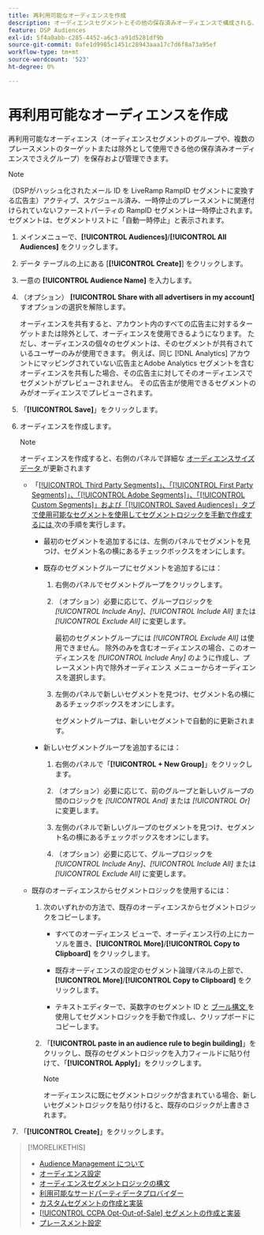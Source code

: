 ```yaml
---
title: 再利用可能なオーディエンスを作成
description: オーディエンスセグメントとその他の保存済みオーディエンスで構成される、再利用可能なオーディエンスを作成する方法について説明します。
feature: DSP Audiences
exl-id: 5f4a0abb-c285-4452-a6c3-a91d5281df9b
source-git-commit: 0afe1d9985c1451c28943aaa17c7d6f8a73a95ef
workflow-type: tm+mt
source-wordcount: '523'
ht-degree: 0%

---
```


# 再利用可能なオーディエンスを作成

<!-- "Saved audience" is used in UI (where?), but "saved" is a state, not a type. "Reusable audience" sounds better in a description. "Audience template" isn't right, either, since it implies you can edit it on the fly to create a new, different audience. Some other term? -->

再利用可能なオーディエンス（オーディエンスセグメントのグループや、複数のプレースメントのターゲットまたは除外として使用できる他の保存済みオーディエンスでさえグループ）を保存および管理できます。

>[!NOTE]
>
>（DSPがハッシュ化されたメール ID を LiveRamp RampID セグメントに変換する広告主）アクティブ、スケジュール済み、一時停止のプレースメントに関連付けられていないファーストパーティの RampID セグメントは一時停止されます。 セグメントは、セグメントリストに「自動一時停止」と表示されます。

1. メインメニューで、**[!UICONTROL Audiences]**/**[!UICONTROL All Audiences]** をクリックします。

1. データ テーブルの上にある [**[!UICONTROL Create]**] をクリックします。

1. 一意の **[!UICONTROL Audience Name]** を入力します。

1. （オプション） **[!UICONTROL Share with all advertisers in my account]** すオプションの選択を解除します。

   オーディエンスを共有すると、アカウント内のすべての広告主に対するターゲットまたは除外として、オーディエンスを使用できるようになります。 ただし、オーディエンスの個々のセグメントは、そのセグメントが共有されているユーザーのみが使用できます。 例えば、同じ [!DNL Analytics] アカウントにマッピングされていない広告主とAdobe Analytics セグメントを含むオーディエンスを共有した場合、その広告主に対してそのオーディエンスでセグメントがプレビューされません。 その広告主が使用できるセグメントのみがオーディエンスでプレビューされます。

1. 「**[!UICONTROL Save]**」をクリックします。

1. オーディエンスを作成します。

   >[!NOTE]
   >
   >オーディエンスを作成すると、右側のパネルで詳細な [ オーディエンスサイズデータ ](audience-about.md) が更新されます

   * 「[[!UICONTROL Third Party Segments]」、「[!UICONTROL First Party Segments]」、「[!UICONTROL Adobe Segments]」、「[!UICONTROL Custom Segments]」および「[!UICONTROL Saved Audiences]」タブで使用可能なセグメントを使用してセグメントロジックを手動で作成するには ](audience-settings.md) 次の手順を実行します。

      * 最初のセグメントを追加するには、左側のパネルでセグメントを見つけ、セグメント名の横にあるチェックボックスをオンにします。

      * 既存のセグメントグループにセグメントを追加するには：

         1. 右側のパネルでセグメントグループをクリックします。

         1. （オプション）必要に応じて、グループロジックを *[!UICONTROL Include Any]*、*[!UICONTROL Include All]* または *[!UICONTROL Exclude All]* に変更します。

            最初のセグメントグループには *[!UICONTROL Exclude All]* は使用できません。 除外のみを含むオーディエンスの場合、このオーディエンスを *[!UICONTROL Include Any]* のように作成し、プレースメント内で除外オーディエンス メニューからオーディエンスを選択します。

         1. 左側のパネルで新しいセグメントを見つけ、セグメント名の横にあるチェックボックスをオンにします。

            セグメントグループは、新しいセグメントで自動的に更新されます。

      * 新しいセグメントグループを追加するには：

         1. 右側のパネルで「**[!UICONTROL + New Group]**」をクリックします。

         1. （オプション）必要に応じて、前のグループと新しいグループの間のロジックを *[!UICONTROL And]* または *[!UICONTROL Or]* に変更します。

         1. 左側のパネルで新しいグループのセグメントを見つけ、セグメント名の横にあるチェックボックスをオンにします。

         1. （オプション）必要に応じて、グループロジックを *[!UICONTROL Include Any]*、*[!UICONTROL Include All]* または *[!UICONTROL Exclude All]* に変更します。

   * 既存のオーディエンスからセグメントロジックを使用するには：

      1. 次のいずれかの方法で、既存のオーディエンスからセグメントロジックをコピーします。

         * すべてのオーディエンス ビューで、オーディエンス行の上にカーソルを置き、**[!UICONTROL More]**/**[!UICONTROL Copy to Clipboard]** をクリックします。

         * 既存オーディエンスの設定のセグメント論理パネルの上部で、**[!UICONTROL More]**/**[!UICONTROL Copy to Clipboard]** をクリックします。

         * テキストエディターで、英数字のセグメント ID と [ ブール構文 ](audience-segment-logic-syntax.md) を使用してセグメントロジックを手動で作成し、クリップボードにコピーします。

      1. 「**[!UICONTROL paste in an audience rule to begin building]**」をクリックし、既存のセグメントロジックを入力フィールドに貼り付けて、「**[!UICONTROL Apply]**」をクリックします。

         >[!NOTE]
         >
         >オーディエンスに既にセグメントロジックが含まれている場合、新しいセグメントロジックを貼り付けると、既存のロジックが上書きされます。

1. 「**[!UICONTROL Create]**」をクリックします。

>[!MORELIKETHIS]
>
>* [Audience Management について ](audience-about.md)
>* [ オーディエンス設定 ](audience-settings.md)
>* [ オーディエンスセグメントロジックの構文 ](audience-segment-logic-syntax.md)
>* [ 利用可能なサードパーティデータプロバイダー ](third-party-data-providers.md)
>* [ カスタムセグメントの作成と実装 ](custom-segment-create.md)
>* [[!UICONTROL CCPA Opt-Out-of-Sale] セグメントの作成と実装 ](ccpa-opt-out-segment-create.md)
>* [ プレースメント設定 ](/help/dsp/campaign-management/placements/placement-settings.md)
